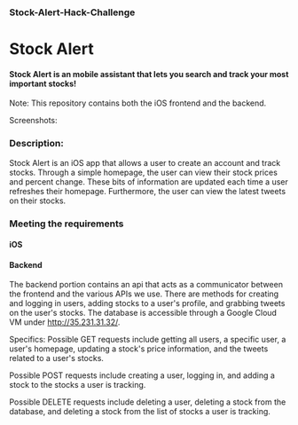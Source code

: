 ### Stock-Alert-Hack-Challenge

# Stock Alert
#### Stock Alert is an mobile assistant that lets you search and track your most important stocks! 
Note: This repository contains both the iOS frontend and the backend. 

Screenshots:

### Description:
Stock Alert is an iOS app that allows a user to create an account and track stocks. Through a simple homepage, the user can view their stock prices and percent change. These bits of information are updated each time a user refreshes their homepage. Furthermore, the user can view the latest tweets on their stocks. 

### Meeting the requirements
#### iOS

#### Backend
The backend portion contains an api that acts as a communicator between the frontend and the various APIs we use. There are methods for creating and logging in users, adding stocks to a user's profile, and grabbing tweets on the user's stocks. The database is accessible through a Google Cloud VM under http://35.231.31.32/. 

Specifics: 
Possible GET requests include getting all users, a specific user, a user's homepage, updating a stock's price information, and the tweets related to a user's stocks.

Possible POST requests include creating a user, logging in, and adding a stock to the stocks a user is tracking. 

Possible DELETE requests include deleting a user, deleting a stock from the database, and deleting a stock from the list of stocks a user is tracking.

